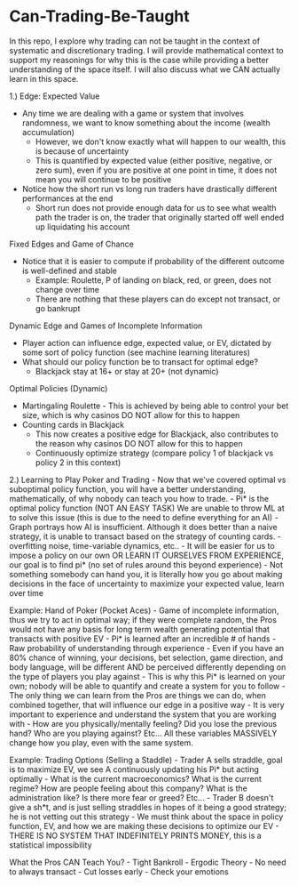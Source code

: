 # Can-Trading-Be-Taught
In this repo, I explore why trading can not be taught in the context of systematic and discretionary trading. I will provide mathematical context to support my reasonings for why this is the case while providing a better understanding of the space itself. I will also discuss what we CAN actually learn in this space.

1.) Edge: Expected Value
  - Any time we are dealing with a game or system that involves randomness, we want to know something about the income (wealth accumulation)
    - However, we don't know exactly what will happen to our wealth, this is because of uncertainty
    - This is quantified by expected value (either positive, negative, or zero sum), even if you are positive at one point in time, it does not mean you will continue to be positive
  - Notice how the short run vs long run traders have drastically different performances at the end
    - Short run does not provide enough data for us to see what wealth path the trader is on, the trader that originally started off well ended up liquidating his account
      
  Fixed Edges and Game of Chance
  - Notice that it is easier to compute if probability of the different outcome is well-defined and stable
    - Example: Roulette, P of landing on black, red, or green, does not change over time
    - There are nothing that these players can do except not transact, or go bankrupt

  Dynamic Edge and Games of Incomplete Information
  - Player action can influence edge, expected value, or EV, dictated by some sort of policy function (see machine learning literatures)
  - What should our policy function be to transact for optimal edge?
    - Blackjack stay at 16+ or stay at 20+ (not dynamic)
      
  Optimal Policies (Dynamic)
   - Martingaling Roulette
    - This is achieved by being able to control your bet size, which is why casinos DO NOT allow for this to happen
   - Counting cards in Blackjack
     - This now creates a positive edge for Blackjack, also contributes to the reason why casinos DO NOT allow for this to happen
     - Continuously optimize strategy (compare policy 1 of blackjack vs policy 2 in this context)

 2.) Learning to Play Poker and Trading
    - Now that we've covered optimal vs suboptimal policy function, you will have a better understanding, mathematically, of why nobody can teach you how to trade.
    - Pi* is the optimal policy function (NOT AN EASY TASK) We are unable to throw ML at to solve this issue (this is due to the need to define everything for an AI)
    - Graph portrays how AI is insufficient. Although it does better than a naive strategy, it is unable to transact based on the strategy of counting cards.
      - overfitting noise, time-variable dynamics, etc..
    - It will be easier for us to impose a policy on our own OR LEARN IT OURSELVES FROM EXPERIENCE, our goal is to find pi* (no set of rules around this beyond experience)
    - Not something somebody can hand you, it is literally how you go about making decisions in the face of uncertainty to maximize your expected value, learn over time
    
  Example: Hand of Poker (Pocket Aces)
    - Game of incomplete information, thus we try to act in optimal way; if they were complete random, the Pros would not have any basis for long term wealth generating potential that transacts with positive EV
    - Pi* is learned after an incredible # of hands
      - Raw probability of understanding through experience 
    - Even if you have an 80% chance of winning, your decisions, bet selection, game direction, and body language, will be different AND be perceived differently depending on the type of players you play against
      - This is why this Pi* is learned on your own; nobody will be able to quantify and create a system for you to follow
    - The only thing we can learn from the Pros are things we can do, when combined together, that will influence our edge in a positive way
    - It is very important to experience and understand the system that you are working with
      - How are you physically/mentally feeling? Did you lose the previous hand? Who are you playing against? Etc... All these variables MASSIVELY change how you play, even with the same system. 

  Example: Trading Options (Selling a Staddle)
    - Trader A sells straddle, goal is to maximize EV, we see A continuously updating his Pi* but acting optimally
      - What is the current macroeconomics? What is the current regime? How are people feeling about this company? What is the administration like? Is there more fear or greed? Etc...
    - Trader B doesn't give a sh*t, and is just selling straddles in hopes of it being a good strategy; he is not vetting out this strategy 
    - We must think about the space in policy function, EV, and how we are making these decisions to optimize our EV
    - THERE IS NO SYSTEM THAT INDEFINITELY PRINTS MONEY, this is a statistical impossibility

  What the Pros CAN Teach You?
    - Tight Bankroll
    - Ergodic Theory
    - No need to always transact
    - Cut losses early
    - Check your emotions

